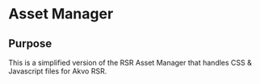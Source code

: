 # Asset Manager

## Purpose
This is a simplified version of the RSR Asset Manager that handles CSS & Javascript files for Akvo RSR.